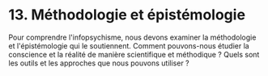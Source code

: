 # 13. Méthodologie et épistémologie

Pour comprendre l'infopsychisme, nous devons examiner la méthodologie et l'épistémologie qui le soutiennent. Comment pouvons-nous étudier la conscience et la réalité de manière scientifique et méthodique ? Quels sont les outils et les approches que nous pouvons utiliser ?
